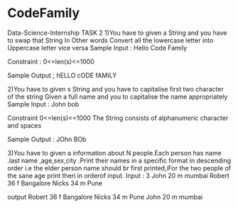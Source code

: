 # CodeFamily
Data-Science-Internship
TASK 2
1)You have to given a String and you have to swap that String In Other words Convert all the lowercase letter into Uppercase letter vice versa
Sample Input : Hello Code Family

Constraint : 0<=len(s)<=1000

Sample Output ; hELLO cODE fAMILY

2)You have to given s String and you have to capitalise first two character of the string Given a full name and you to capitalise the name appropriately
Sample Input : John bob

Constraint 0<=len(s)<=1000 The String consists of alphanumeric character and spaces

Sample Output : JOhn BOb

3)You have to given a information about N people.Each person has name .last name ,age,sex,city .Print their names in a specific format in descending order i.e the elder person name should br first printed,iFor the two people of the sane age print theri in orderof input.
Input : 3 John 20 m mumbai Robert 36 f Bangalore Nicks 34 m Pune

output Robert 36 f Bangalore Nicks 34 m Pune John 20 m mumbai
